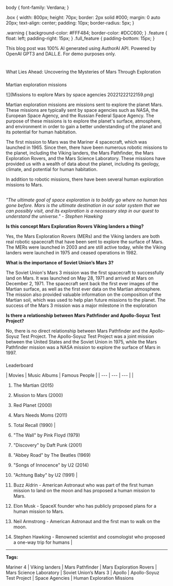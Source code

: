 


 body {
 font-family: Verdana; 
 }

 .box {
 width: 800px;
 height: 70px;
 border: 2px solid #000;
 margin: 0 auto 20px;
 text-align: center;
 padding: 10px;
 border-radius: 5px;
 }

 .warning {
 background-color: #FFF484;
 border-color: #DCC600;
 }
 .feature {
 float: left;
 padding-right: 15px;
 }
 .full\_feature {
 padding-bottom: 15px;
 }
 



 This blog post was 100% AI generated using AuthorAI API. 
 Powered by OpenAI GPT3 and DALL.E. For demo purposes only.
 
# 
 What Lies Ahead: Uncovering the Mysteries of Mars Through Exploration


### 
 Martian exploration missions



![](Missions to explore Mars by space agencies 20221222122159.png)


 Martian exploration missions are missions sent to explore the planet Mars. These missions are typically sent by space agencies such as NASA, the European Space Agency, and the Russian Federal Space Agency. The purpose of these missions is to explore the planet's surface, atmosphere, and environment in order to gain a better understanding of the planet and its potential for human habitation.

The first mission to Mars was the Mariner 4 spacecraft, which was launched in 1965. Since then, there have been numerous robotic missions to the planet, including the Viking landers, the Mars Pathfinder, the Mars Exploration Rovers, and the Mars Science Laboratory. These missions have provided us with a wealth of data about the planet, including its geology, climate, and potential for human habitation.

In addition to robotic missions, there have been several human exploration missions to Mars.
 


  


## 
*"The ultimate goal of space exploration is to boldly go where no human has gone before. Mars is the ultimate destination in our solar system that we can possibly visit, and its exploration is a necessary step in our quest to understand the universe." - Stephen Hawking*



  


**Is this concept Mars Exploration Rovers Viking landers a thing?** 

 Yes, the Mars Exploration Rovers (MERs) and the Viking landers are both real robotic spacecraft that have been sent to explore the surface of Mars. The MERs were launched in 2003 and are still active today, while the Viking landers were launched in 1975 and ceased operations in 1982.
 


**What is the importance of Soviet Union’s Mars 3?** 

 The Soviet Union's Mars 3 mission was the first spacecraft to successfully land on Mars. It was launched on May 28, 1971 and arrived at Mars on December 2, 1971. The spacecraft sent back the first ever images of the Martian surface, as well as the first ever data on the Martian atmosphere. The mission also provided valuable information on the composition of the Martian soil, which was used to help plan future missions to the planet. The success of the Mars 3 mission was a major milestone in the exploration
 


**Is there a relationship between Mars Pathfinder and Apollo-Soyuz Test Project?** 

 No, there is no direct relationship between Mars Pathfinder and the Apollo-Soyuz Test Project. The Apollo-Soyuz Test Project was a joint mission between the United States and the Soviet Union in 1975, while the Mars Pathfinder mission was a NASA mission to explore the surface of Mars in 1997.
 




### 
 Leaderboard




| 
 Movies
  | 
 Music Albums
  | 
 Famous People
  |
| --- | --- | --- |
| 
 1. The Martian (2015) 
2. Mission to Mars (2000)
3. Red Planet (2000)
4. Mars Needs Moms (2011)
5. Total Recall (1990)
  | 
 1. "The Wall" by Pink Floyd (1979)
2. "Discovery" by Daft Punk (2001)
3. "Abbey Road" by The Beatles (1969)
4. "Songs of Innocence" by U2 (2014)
5. "Achtung Baby" by U2 (1991)
  | 
 1. Buzz Aldrin - American Astronaut who was part of the first human mission to land on the moon and has proposed a human mission to Mars. 

2. Elon Musk - SpaceX founder who has publicly proposed plans for a human mission to Mars. 

3. Neil Armstrong - American Astronaut and the first man to walk on the moon. 

4. Stephen Hawking - Renowned scientist and cosmologist who proposed a one-way trip for humans
  |





---



**Tags:** 

 Mariner 4 | Viking landers | Mars Pathfinder | Mars Exploration Rovers | Mars Science Laboratory | Soviet Union’s Mars 3 | Apollo | Apollo-Soyuz Test Project | Space Agencies | Human Exploration Missions
 


